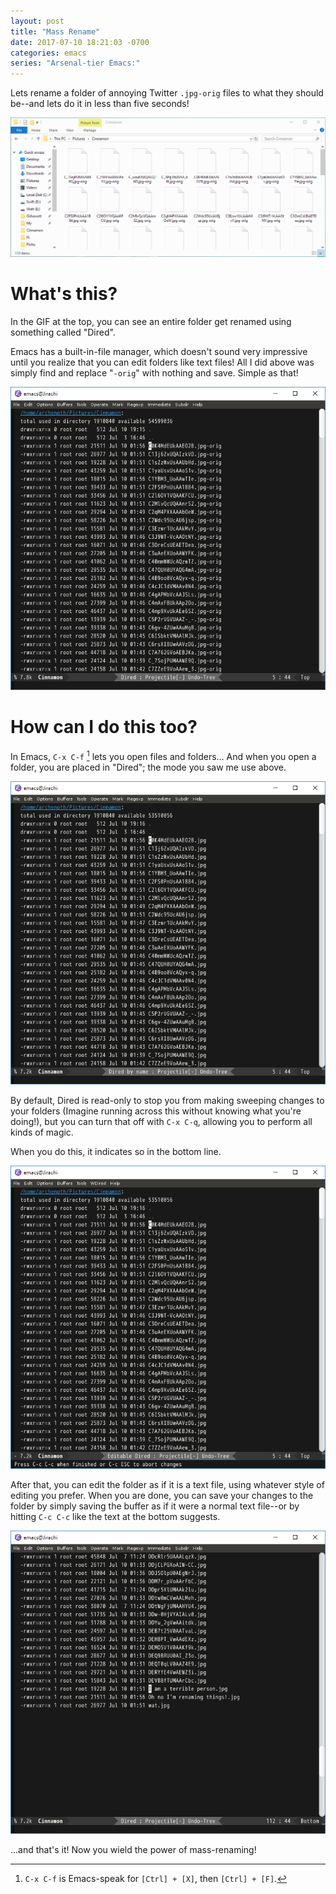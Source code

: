 ```yaml
---
layout: post
title: "Mass Rename"
date: 2017-07-10 18:21:03 -0700
categories: emacs
series: "Arsenal-tier Emacs:"
---
```


Lets rename a folder of annoying Twitter `.jpg-orig` files to what they should be--and lets do it in less than five seconds!

![Renaming of an entire folder in no time at all](/assets/Mass-Rename.gif "Beep boop, renamed!")

<!-- more -->

# What's this?
In the GIF at the top, you can see an entire folder get renamed using
something called "Dired".

Emacs has a built-in-file manager, which doesn't sound very impressive
until you realize that you can edit folders like text files! All I did
above was simply find and replace "`-orig`" with nothing and
save. Simple as that!

![Find and replace](/assets/Dired-Rename.gif "It's all text!")

# How can I do this too?
In Emacs, `C-x C-f` [^1] lets you open files and folders... And when you
open a folder, you are placed in "Dired"; the mode you saw me use
above.

![Navigating a folder in Dired](/assets/Dired1.png "Welcome to Dired!")

By default, Dired is read-only to stop you from making sweeping
changes to your folders (Imagine running across this without knowing
what you're doing!), but you can turn that off with `C-x C-q`,
allowing you to perform all kinds of magic.

When you do this, it indicates so in the bottom line.

![The bottom line shows you can edit!](/assets/Dired2.png "Uh oh")

After that, you can edit the folder as if it is a text file, using
whatever style of editing you prefer. When you are done, you can save
your changes to the folder by simply saving the buffer as if it were a
normal text file--or by hitting `C-c C-c` like the text at the bottom
suggests.

![Modifications!](/assets/Dired3.png "Macros work really nicely here too!")

...and that's it! Now you wield the power of mass-renaming!

[^1]: `C-x C-f` is Emacs-speak for `[Ctrl] + [X]`, then `[Ctrl] + [F]`.
